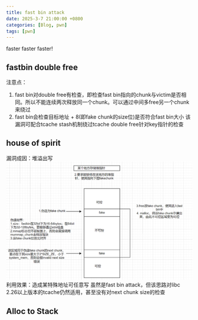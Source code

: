 ```yaml
---
title: fast bin attack
date: 2025-3-7 21:00:00 +0800
categories: [Blog, pwn]
tags: [pwn]
---
```

faster faster faster!
## fastbin double free
注意点：
1. fast bin对double free有检查，即检查fast bin指向的chunk与victim是否相同。所以不能连续两次释放同一个chunk。可以通过中间多free另一个chunk来绕过
2. fast bin会检查目标地址 + 8(即fake chunk的size位)是否符合fast bin大小
该漏洞可配合tcache stash机制绕过tcache double free针对key指针的检查
## house of spirit
漏洞成因：堆溢出写
![alt text](../assets/image/house_of_spirit1.png)
利用效果：造成某特殊地址可任意写
虽然是fast bin attack，但该思路对libc 2.26以上版本的tcache仍然适用，甚至没有对next chunk size的检查
## Alloc to Stack
